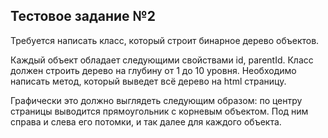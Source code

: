 ## Тестовое задание №2

Требуется написать класс, который строит бинарное дерево объектов.

Каждый объект обладает следующими свойствами id, parentId. 
Класс должен строить дерево на глубину от 1 до 10 уровня. 
Необходимо написать метод, который выведет всё дерево на html страницу. 

Графически это должно выглядеть следующим образом: 
по центру страницы выводится прямоугольник с корневым объектом. 
Под ним справа и слева его потомки, и так далее для каждого объекта.